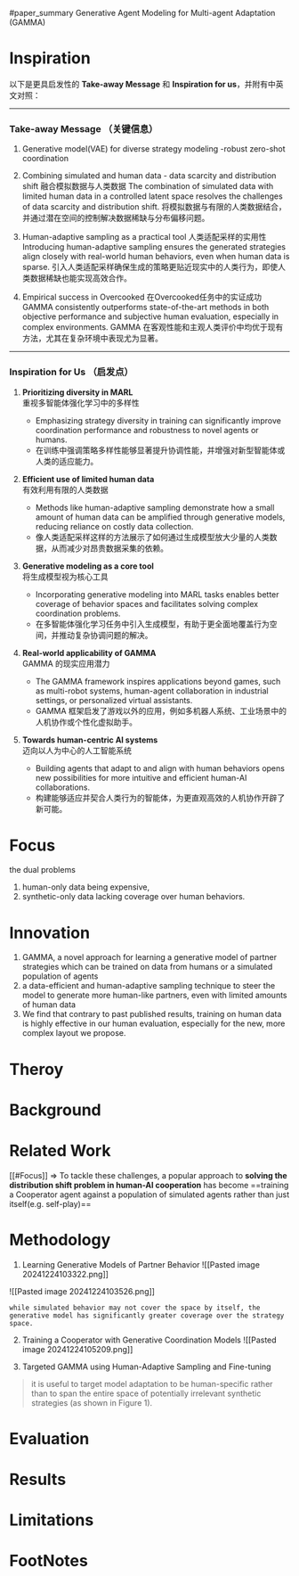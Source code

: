 #paper_summary 
Generative Agent Modeling for Multi-agent Adaptation (GAMMA)
# Inspiration
以下是更具启发性的 **Take-away Message** 和 **Inspiration for us**，并附有中英文对照：

---

### Take-away Message （关键信息）

1. Generative model(VAE) for diverse strategy modeling -robust  zero-shot coordination

2. Combining simulated and human data - data scarcity and distribution shift
融合模拟数据与人类数据
The combination of simulated data with limited human data in a controlled latent space resolves the challenges of data scarcity and distribution shift.
将模拟数据与有限的人类数据结合，并通过潜在空间的控制解决数据稀缺与分布偏移问题。

3. Human-adaptive sampling as a practical tool
人类适配采样的实用性
Introducing human-adaptive sampling ensures the generated strategies align closely with real-world human behaviors, even when human data is sparse.
引入人类适配采样确保生成的策略更贴近现实中的人类行为，即使人类数据稀缺也能实现高效合作。

4. Empirical success in Overcooked
在Overcooked任务中的实证成功
GAMMA consistently outperforms state-of-the-art methods in both objective performance and subjective human evaluation, especially in complex environments.
GAMMA 在客观性能和主观人类评价中均优于现有方法，尤其在复杂环境中表现尤为显著。

---

### Inspiration for Us （启发点）

1. **Prioritizing diversity in MARL**  
   重视多智能体强化学习中的多样性  
   - Emphasizing strategy diversity in training can significantly improve coordination performance and robustness to novel agents or humans.  
   - 在训练中强调策略多样性能够显著提升协调性能，并增强对新型智能体或人类的适应能力。

2. **Efficient use of limited human data**  
   有效利用有限的人类数据  
   - Methods like human-adaptive sampling demonstrate how a small amount of human data can be amplified through generative models, reducing reliance on costly data collection.  
   - 像人类适配采样这样的方法展示了如何通过生成模型放大少量的人类数据，从而减少对昂贵数据采集的依赖。

3. **Generative modeling as a core tool**  
   将生成模型视为核心工具  
   - Incorporating generative modeling into MARL tasks enables better coverage of behavior spaces and facilitates solving complex coordination problems.  
   - 在多智能体强化学习任务中引入生成模型，有助于更全面地覆盖行为空间，并推动复杂协调问题的解决。

4. **Real-world applicability of GAMMA**  
   GAMMA 的现实应用潜力  
   - The GAMMA framework inspires applications beyond games, such as multi-robot systems, human-agent collaboration in industrial settings, or personalized virtual assistants.  
   - GAMMA 框架启发了游戏以外的应用，例如多机器人系统、工业场景中的人机协作或个性化虚拟助手。

5. **Towards human-centric AI systems**  
   迈向以人为中心的人工智能系统  
   - Building agents that adapt to and align with human behaviors opens new possibilities for more intuitive and efficient human-AI collaborations.  
   - 构建能够适应并契合人类行为的智能体，为更直观高效的人机协作开辟了新可能。

# Focus
the dual problems 
1) human-only data being expensive, 
2) synthetic-only data lacking coverage over human behaviors.


# Innovation
1. GAMMA, a novel approach for learning a generative model of partner strategies which can be trained on data from humans or a simulated population of agents
2. a data-efficient and human-adaptive sampling technique to steer the model to generate more human-like partners, even with limited amounts of human data
3. We find that contrary to past published results, training on human data is highly effective in our human evaluation, especially for the new, more complex layout we propose.


# Theroy



# Background



# Related Work
[[#Focus]] $\Longrightarrow$ To tackle these challenges, a popular approach to **solving the distribution shift problem in human-AI cooperation** has become ==training a Cooperator agent against a population of simulated agents rather than just itself(e.g. self-play)==





# Methodology

1. Learning Generative Models of Partner Behavior
![[Pasted image 20241224103322.png]]

![[Pasted image 20241224103526.png]]

```ad-success
while simulated behavior may not cover the space by itself, the generative model has significantly greater coverage over the strategy space.

```

2.  Training a Cooperator with Generative Coordination Models
![[Pasted image 20241224105209.png]]

3. Targeted GAMMA using Human-Adaptive Sampling and Fine-tuning
>it is useful to target model adaptation to be human-specific rather than to span the entire space of potentially irrelevant synthetic strategies (as shown in Figure 1).


# Evaluation



# Results



# Limitations


# FootNotes
